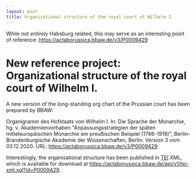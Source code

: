 ```yaml
---
layout: post
title: Organizational structure of the royal court of Wilhelm I.
---
```


While not *entirely* Habsburg related, this may serve as an interesting point of reference: <https://actaborussica.bbaw.de/v3/P0009429>

# New reference project: Organizational structure of the royal court of Wilhelm I.

A new version of the long-standing org chart of the Prussian court has been prepared by BBAW: 

Organigramm des Hofstaats von Wilhelm I. In: Die Sprache der Monarchie, hg. v. Akademienvorhaben "Anpassungsstrategien der späten mitteleuropäischen Monarchie am preußischen Beispiel (1786-1918)", Berlin-Brandenburgische Akademie der Wissenschaften, Berlin. Version 3 vom 03.12.2020. URL: <https://actaborussica.bbaw.de/v3/P0009429>


Interestingly, the organisational structure has been published in [TEI](https://www.tei-c.org) XML, which is available for download at <https://actaborussica.bbaw.de/api/v1/tei-xml.xql?id=P0009429>. 


